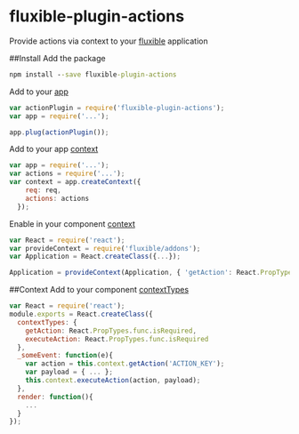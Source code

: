 # fluxible-plugin-actions
Provide actions via context to your [fluxible](https://github.com/yahoo/fluxible) application

##Install
Add the package

```bat
npm install --save fluxible-plugin-actions
```


Add to your [app](https://github.com/yahoo/fluxible/blob/master/docs/api/Fluxible.md)

```javascript
var actionPlugin = require('fluxible-plugin-actions');
var app = require('...');

app.plug(actionPlugin());
```


Add to your app [context](https://github.com/yahoo/fluxible/blob/master/docs/api/FluxibleContext.md)

```javascript
var app = require('...');
var actions = require('...');
var context = app.createContext({
    req: req,
    actions: actions
  });
```


Enable in your component [context](https://github.com/yahoo/fluxible/blob/master/docs/api/addons/provideContext.md)

```javascript
var React = require('react');
var provideContext = require('fluxible/addons');
var Application = React.createClass({...});

Application = provideContext(Application, { 'getAction': React.PropTypes.func });
```


##Context
Add to your component [contextTypes](https://github.com/yahoo/fluxible/blob/master/docs/api/Components.md#component-context)

```javascript
var React = require('react');
module.exports = React.createClass({
  contextTypes: {
    getAction: React.PropTypes.func.isRequired,
    executeAction: React.PropTypes.func.isRequired
  },
  _someEvent: function(e){
    var action = this.context.getAction('ACTION_KEY');
    var payload = { ... };
    this.context.executeAction(action, payload);
  },
  render: function(){
    ...
  }
});
```
